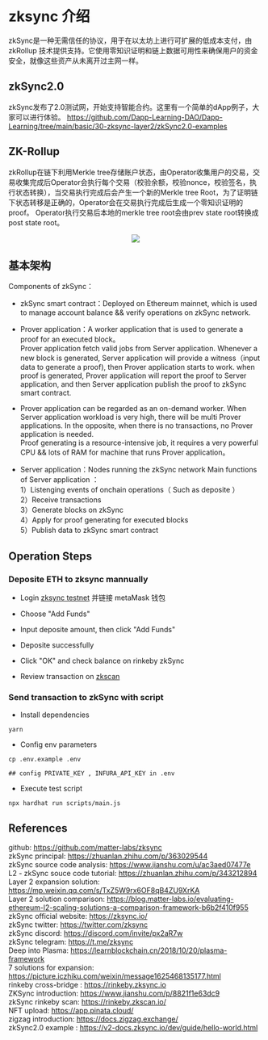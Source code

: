 # zksync 介绍   
zkSync是一种无需信任的协议，用于在以太坊上进行可扩展的低成本支付，由 zkRollup 技术提供支持。它使用零知识证明和链上数据可用性来确保用户的资金安全，就像这些资产从未离开过主网一样。 

## zkSync2.0
zkSync发布了2.0测试网，开始支持智能合约。这里有一个简单的dApp例子，大家可以进行体验。
https://github.com/Dapp-Learning-DAO/Dapp-Learning/tree/main/basic/30-zksync-layer2/zkSync2.0-examples

## ZK-Rollup
zkRollup在链下利用Merkle tree存储账户状态，由Operator收集用户的交易，交易收集完成后Operator会执行每个交易（校验余额，校验nonce，校验签名，执行状态转换），当交易执行完成后会产生一个新的Merkle tree Root，为了证明链下状态转移是正确的，Operator会在交易执行完成后生成一个零知识证明的proof。
Operator执行交易后本地的merkle tree root会由prev state root转换成post state root。  
<center><img src="https://github.com/Dapp-Learning-DAO/Dapp-Learning-Arsenal/blob/main/images/basic/30-zksync-layer2/zkrollup.png?raw=true" /></center>

## 基本架构

Components of zkSync：

- zkSync smart contract：Deployed on Ethereum mainnet, which is used to manage account balance && verify operations on zkSync network. 

- Prover application：A worker application that is used to generate a proof for an executed block。  
  Prover application fetch valid jobs from Server application. Whenever a new block is generated, Server application will provide a witness（input data to generate a proof), then Prover application starts to work. when proof is generated, Prover application will report the proof to Server application, and then Server application publish the proof to zkSync smart contract. 

- Prover application can be regarded as an on-demand worker. When Server application workload is very high, there will be multi Prover applications. In the opposite, when there is no transactions, no Prover application is needed.  
Proof generating is a resource-intensive job, it requires a very powerful CPU && lots of RAM for machine that runs Prover application。

- Server application：Nodes running the zkSync network 
Main functions of Server application ：  
1）Listenging events of onchain operations（ Such as deposite ）  
2）Receive transactions  
3）Generate blocks on zkSync   
4）Apply for proof generating for executed blocks   
5）Publish data to zkSync smart contract    

## Operation Steps   
### Deposite ETH to zksync mannually    
- Login [zksync testnet](https://wallet.zksync.io/?network=rinkeby)  并链接 metaMask 钱包  

- Choose "Add Funds"   

- Input deposite amount, then click "Add Funds"  

- Deposite successfully  

- Click "OK" and check balance on rinkeby zkSync   

- Review transaction on [zkscan](https://rinkeby.zkscan.io/)   

### Send transaction to zkSync with script   
- Install dependencies   
```shell
yarn
``` 

- Config env parameters    
```shell
cp .env.example .env

## config PRIVATE_KEY , INFURA_API_KEY in .env
```

- Execute test script    
```shell
npx hardhat run scripts/main.js
```

## References    
github: https://github.com/matter-labs/zksync  
zkSync principal: https://zhuanlan.zhihu.com/p/363029544  
zkSync source code analysis: https://www.jianshu.com/u/ac3aed07477e  
L2 - zkSync souce code tutorial: https://zhuanlan.zhihu.com/p/343212894   
Layer 2 expansion solution: https://mp.weixin.qq.com/s/TxZ5W9rx6OF8qB4ZU9XrKA   
Layer 2 solution comparison:  https://blog.matter-labs.io/evaluating-ethereum-l2-scaling-solutions-a-comparison-framework-b6b2f410f955  
zkSync official website: https://zksync.io/  
zkSync twitter: https://twitter.com/zksync  
zkSync discord: https://discord.com/invite/px2aR7w  
zkSync telegram: https://t.me/zksync  
Deep into Plasma: https://learnblockchain.cn/2018/10/20/plasma-framework   
7 solutions for expansion: https://picture.iczhiku.com/weixin/message1625468135177.html  
rinkeby cross-bridge :  https://rinkeby.zksync.io  
ZKSync introduction: https://www.jianshu.com/p/8821f1e63dc9  
zkSync rinkeby scan: https://rinkeby.zkscan.io/  
NFT upload: https://app.pinata.cloud/  
zigzag introduction:  https://docs.zigzag.exchange/  
zkSync2.0 example : https://v2-docs.zksync.io/dev/guide/hello-world.html

